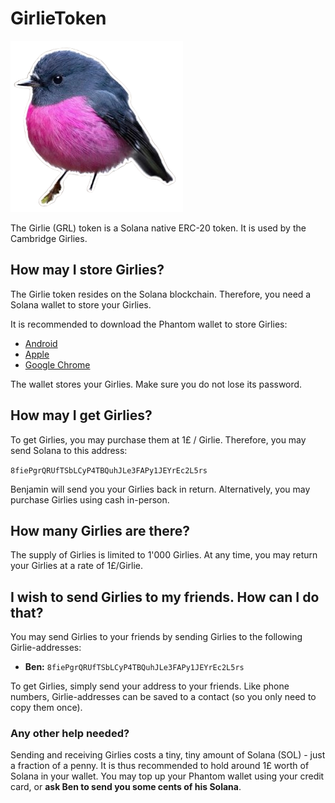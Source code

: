 # GirlieToken

![Girlie Logo](girlie_logo.png)

The Girlie (GRL) token is a Solana native ERC-20 token. It is used by the Cambridge Girlies.

## How may I store Girlies?
The Girlie token resides on the Solana blockchain. Therefore, you need a Solana wallet to store your Girlies.

It is recommended to download the Phantom wallet to store Girlies:

- [Android](https://play.google.com/store/apps/details?id=app.phantom&hl=en_GB)
- [Apple](https://apps.apple.com/us/app/phantom-crypto-wallet/id1598432977)
- [Google Chrome](https://chromewebstore.google.com/detail/phantom/bfnaelmomeimhlpmgjnjophhpkkoljpa?hl=en)

The wallet stores your Girlies. Make sure you do not lose its password.

## How may I get Girlies?

To get Girlies, you may purchase them at 1£ / Girlie. Therefore, you may send Solana to this address:

`8fiePgrQRUfTSbLCyP4TBQuhJLe3FAPy1JEYrEc2L5rs`

Benjamin will send you your Girlies back in return. Alternatively, you may purchase Girlies using cash in-person.

## How many Girlies are there?
The supply of Girlies is limited to 1'000 Girlies. At any time, you may return your Girlies at a rate of 1£/Girlie.

## I wish to send Girlies to my friends. How can I do that?
You may send Girlies to your friends by sending Girlies to the following Girlie-addresses:

- **Ben:** `8fiePgrQRUfTSbLCyP4TBQuhJLe3FAPy1JEYrEc2L5rs`

To get Girlies, simply send your address to your friends. Like phone numbers, Girlie-addresses can be saved to a contact (so you only need to copy them once). 

### Any other help needed?
Sending and receiving Girlies costs a tiny, tiny amount of Solana (SOL) - just a fraction of a penny. It is thus recommended to hold around 1£ worth of Solana in your wallet. You may top up your Phantom wallet using your credit card, or **ask Ben to send you some cents of his Solana**.


